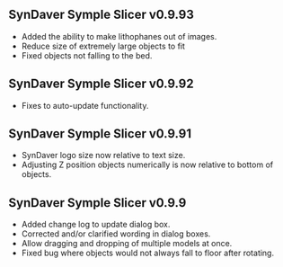 SynDaver Symple Slicer v0.9.93
------------------------------

- Added the ability to make lithophanes out of images.
- Reduce size of extremely large objects to fit
- Fixed objects not falling to the bed.

SynDaver Symple Slicer v0.9.92
------------------------------

- Fixes to auto-update functionality.

SynDaver Symple Slicer v0.9.91
------------------------------

- SynDaver logo size now relative to text size.
- Adjusting Z position objects numerically is now relative to bottom of objects.

SynDaver Symple Slicer v0.9.9
-----------------------------

- Added change log to update dialog box.
- Corrected and/or clarified wording in dialog boxes.
- Allow dragging and dropping of multiple models at once.
- Fixed bug where objects would not always fall to floor after rotating.